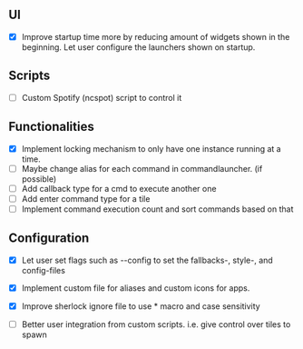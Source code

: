 ## UI
- [x] Improve startup time more by reducing amount of widgets shown in the beginning. Let user configure the launchers shown on startup.

## Scripts
- [ ] Custom Spotify (ncspot) script to control it

## Functionalities
- [x] Implement locking mechanism to only have one instance running at a time.
- [ ] Maybe change alias for each command in commandlauncher. (if possible)
- [ ] Add callback type for a cmd to execute another one
- [ ] Add enter command type for a tile
- [ ] Implement command execution count and sort commands based on that

## Configuration
- [x] Let user set flags such as --config to set the fallbacks-, style-, and config-files
- [x] Implement custom file for aliases and custom icons for apps.
- [x] Improve sherlock ignore file to use * macro and case sensitivity
- [ ] Better user integration from custom scripts. i.e. give control over tiles to spawn

